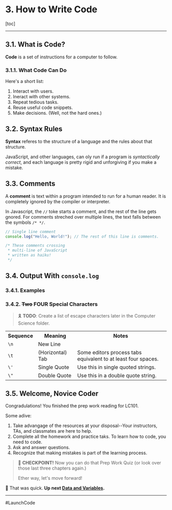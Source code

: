 # 3. How to Write Code

[toc]

---

## 3.1. What is Code?

**Code** is a set of instructions for a computer to follow.

### 3.1.1. What Code Can Do

Here's a short list:

1. Interact with users.
2. Ineract with other systems.
3. Repeat tedious tasks.
4. Reuse useful code snippets.
5. Make decisions. (Well, not the hard ones.)

## 3.2. Syntax Rules

**Syntax** referes to the structure of a language and the rules about that structure.

JavaScript, and other languages, can oly run if a program is *syntactically correct*, and each language is pretty rigid and unforgiving if you make a mistake.

## 3.3. Comments

A **comment** is text within a program intended to run for a human reader. It is completely ignored by the compiler or interpreter.

In Javascript, the `//` toke starts a comment, and the rest of the line gets gnored. For comments streched over multiple lines, the text falls between the symbols `/* */`.

```js
// Single line comment
console.log("Hello, World!"); // The rest of this line is comments.

/* These comments crossing
 * multi-line of JavaScript
 * written as haiku!
 */
```



## 3.4. Output With `console.log`

### 3.4.1. Examples

### 3.4.2. ~~Two~~ **FOUR** Special Characters

> :reminder_ribbon: **TODO**: Create a list of escape characters later in the Computer Science folder.

<table>
    <tr>
    	<th>Sequence</th>
    	<th>Meaning</th>
        <th>Notes</th>
    </tr>
    <tr>
    	<td><code>\n</code></td>
        <td>New Line</td>
        <td></td>
    </tr>
    <tr>
    	<td><code>\t</code></td>
        <td>(Horizontal) Tab</td>
        <td>Some editors process tabs equivalent to at least four spaces.</td>
    </tr>
    <tr>
    	<td><code>\'</code></td>
        <td>Single Quote</td>
        <td>Use this in single quoted strings.</td>
    </tr>
    <tr>
    	<td><code>\"</code></td>
        <td>Double Quote</td>
        <td>Use this in a double quote string.</td>
    </tr>
</table>



## 3.5. Welcome, Novice Coder

Congradulations! You finished the prep work reading for LC101. 

Some adive:

1. Take advangage of the resources at your disposal--Your instructors, TAs, and classmates are here to help.
2. Complete all the homework and practice taks. To learn how to code, you need to code.
3. Ask and answer questions.
4. Recognize that making mistakes is part of the learning process.

>  :checkered_flag: **CHECKPOINT!** Now you can do that Prep Work Quiz (or look over those last three chapters again.)
>
> Ether way, let's move forward!

:checkered_flag: That was quick. **Up next [Data and Variables](04.Data&20and%Variables.md).**

---

#LaunchCode